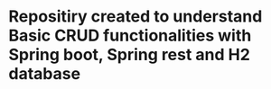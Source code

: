 # Repositiry created to understand Basic CRUD functionalities with Spring boot, Spring rest and H2 database
